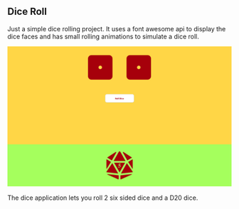 ## Dice Roll

Just a simple dice rolling project. It uses a font awesome api to display the dice faces and has small rolling animations to simulate a dice roll.

![Screenshot](diceScreenshot.png)

The dice application lets you roll 2 six sided dice and a D20 dice. 

